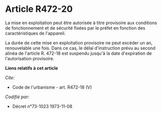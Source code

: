 # Article R472-20

La mise en exploitation peut être autorisée à titre provisoire aux conditions de fonctionnement et de sécurité fixées par le
préfet en fonction des caractéristiques de l'appareil.

La durée de cette mise en exploitation provisoire ne peut excéder un an, renouvelable une fois. Dans ce cas, le délai
d'instruction prévu au second alinéa de l'article R. 472-18 est suspendu jusqu'à la date d'expiration de l'autorisation
provisoire.

**Liens relatifs à cet article**

_Cite_:

  - Code de l'urbanisme - art. R472-18 (V)

_Codifié par_:

  - Décret n°73-1023 1973-11-08
